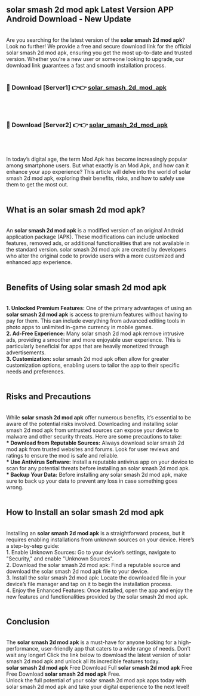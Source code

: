 ## solar smash 2d mod apk Latest Version APP Android Download - New Update
<br>
Are you searching for the latest version of the <strong>solar smash 2d mod apk</strong>? Look no further! We provide a free and secure download link for the official solar smash 2d mod apk, ensuring you get the most up-to-date and trusted version. Whether you're a new user or someone looking to upgrade, our download link guarantees a fast and smooth installation process.
<br>
<br>
<h3>🔴 Download [Server1] 👉👉 <a href="https://modyolo.store/solar+smash+2d+mod+apk">solar_smash_2d_mod_apk</a></h3><br>
<br>
<h3>🔴 Download [Server2] 👉👉 <a href="https://modyolo.store/solar+smash+2d+mod+apk">solar_smash_2d_mod_apk</a></h3><br>
<br>
<br>
In today’s digital age, the term Mod Apk has become increasingly popular among smartphone users. But what exactly is an Mod Apk, and how can it enhance your app experience? This article will delve into the world of solar smash 2d mod apk, exploring their benefits, risks, and how to safely use them to get the most out.
<br>
<br>
<h2>What is an solar smash 2d mod apk?</h2>
<br>
An <strong>solar smash 2d mod apk</strong> is a modified version of an original Android application package (APK). These modifications can include unlocked features, removed ads, or additional functionalities that are not available in the standard version. solar smash 2d mod apk are created by developers who alter the original code to provide users with a more customized and enhanced app experience.
<br>
<br>
<h2>Benefits of Using solar smash 2d mod apk</h2>
<br>
<strong> 1. Unlocked Premium Features:</strong> One of the primary advantages of using an <strong>solar smash 2d mod apk</strong> is access to premium features without having to pay for them. This can include everything from advanced editing tools in photo apps to unlimited in-game currency in mobile games.
<br>
<strong> 2. Ad-Free Experience:</strong> Many solar smash 2d mod apk remove intrusive ads, providing a smoother and more enjoyable user experience. This is particularly beneficial for apps that are heavily monetized through advertisements.
<br>
<strong> 3. Customization:</strong> solar smash 2d mod apk often allow for greater customization options, enabling users to tailor the app to their specific needs and preferences.
<br>
<br>
<h2>Risks and Precautions</h2>
<br>
While <strong>solar smash 2d mod apk</strong> offer numerous benefits, it’s essential to be aware of the potential risks involved. Downloading and installing solar smash 2d mod apk from untrusted sources can expose your device to malware and other security threats. Here are some precautions to take:
<br>
<strong> * Download from Reputable Sources:</strong> Always download solar smash 2d mod apk from trusted websites and forums. Look for user reviews and ratings to ensure the mod is safe and reliable.
<br>
<strong> * Use Antivirus Software:</strong> Install a reputable antivirus app on your device to scan for any potential threats before installing an solar smash 2d mod apk.
<br>
<strong> * Backup Your Data:</strong> Before installing any solar smash 2d mod apk, make sure to back up your data to prevent any loss in case something goes wrong.
<br>
<br>
<h2>How to Install an solar smash 2d mod apk</h2>
<br>
Installing an <strong>solar smash 2d mod apk</strong> is a straightforward process, but it requires enabling installations from unknown sources on your device. Here’s a step-by-step guide:
<br>
 1. Enable Unknown Sources: Go to your device’s settings, navigate to "Security," and enable "Unknown Sources".
<br>
 2. Download the solar smash 2d mod apk: Find a reputable source and download the solar smash 2d mod apk file to your device.
<br>
 3. Install the solar smash 2d mod apk: Locate the downloaded file in your device’s file manager and tap on it to begin the installation process.
<br>
 4. Enjoy the Enhanced Features: Once installed, open the app and enjoy the new features and functionalities provided by the solar smash 2d mod apk.
<br>
<br>
<h2><strong>Conclusion</strong></h2>
<br>
The <strong>solar smash 2d mod apk</strong> is a must-have for anyone looking for a high-performance, user-friendly app that caters to a wide range of needs. Don’t wait any longer! Click the link below to download the latest version of solar smash 2d mod apk and unlock all its incredible features today.
<br>
<strong>solar smash 2d mod apk</strong> Free Download Full <strong>solar smash 2d mod apk</strong> Free Free Download <strong>solar smash 2d mod apk</strong> Free.
<br>
Unlock the full potential of your solar smash 2d mod apk apps today with solar smash 2d mod apk and take your digital experience to the next level!